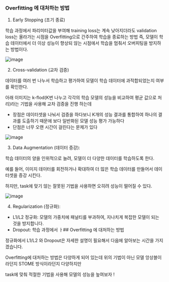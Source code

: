 ### Overfitting 에 대처하는 방법

1. Early Stopping (조기 종료)

학습 과정에서 파리미터값을 부여해 training loss는 계속 낮아지더라도 validation loss는 올라가는 시점을 Overfitting으로 간주하여 학습을 종료하는 방법
즉, 모델이 학습 데이터에서 더 이상 성능이 향상되 않는 시점에서 학습을 멈춰서 오버피팅을 방지하는 방법이다.
   
![image](https://github.com/user-attachments/assets/d236d486-2493-4cbf-b685-ea4d76798036)

2. Cross-validation (교차 검증)

데이터를 여러 번 나누서 학습하고 평가하여 모델이 학습 데이터에 과적합되었는지 여부를 확인한다.<br>

아래 이미지는 k-flod(K번 나누고 각각의 학습 모델의 성능을 비교하여 평균 값으로 처리)라는 기법을 사용해 교차 검증을 진행 하는데 
- 장점은 데이터셋을 나눠서 검증을 하다보니 K개의 성능 결과를 통합하여 하나의 결과를 도출하기 때문에 보다 일반화된 모델 성능 평가 가능하다
- 단점은 너무 오랜 시간이 걸린다는 문제가 있다

![image](https://github.com/user-attachments/assets/0409349f-8019-4a7a-9be4-47463191c8eb)

3. Data Augmentation (데이터 증강):

학습 데이터의 양을 인위적으로 늘려, 모델이 더 다양한 데이터를 학습하도록 한다.<br>

예를 들어, 이미지 데이터를 회전하거나 확대하여 더 많은 학습 데이터를 만들어서 데이터셋을 증강 시킨다.<br>

하지만, task에 맞기 않는 잘못된 기법을 사용하면 오히려 성능이 떨어질 수 있다. 

![image](https://github.com/user-attachments/assets/a092bb88-f549-4804-8040-c0e3a90b9685)

4. Regularization (정규화):

- L1/L2 정규화: 모델의 가중치에 패널티를 부과하여, 지나치게 복잡한 모델이 되는 것을 방지합니다.
- Dropout: 학습 과정에서 ㅏ## Overfitting 에 대처하는 방법

정규화에서 L1/L2 와 Dropout은 자세한 설명이 필요해서 다음에 알아보는 시간을 가지겠습니다.

Overfitting에 대처하는 방법은 다양하게 되어 있는데 위의 기법이 아닌 모델 앙상블이라던지 STOME 방식이라던지 다양하지만

task에 맞춰 적절한 기법을 사용해 모델의 성능을 높여보자 !
